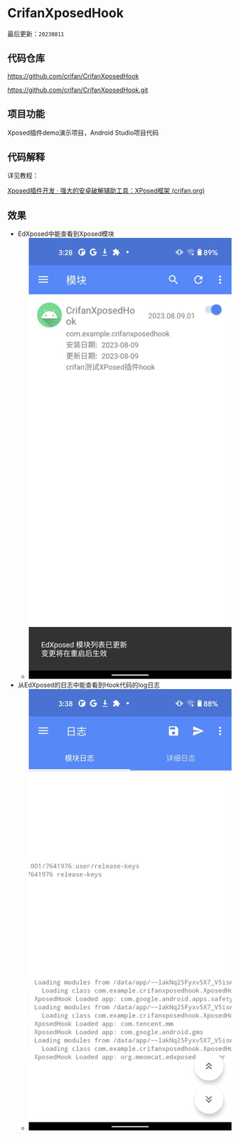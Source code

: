# CrifanXposedHook

最后更新：`20230811`

## 代码仓库

https://github.com/crifan/CrifanXposedHook

https://github.com/crifan/CrifanXposedHook.git

## 项目功能

Xposed插件demo演示项目，Android Studio项目代码

## 代码解释

详见教程：

[Xposed插件开发 · 强大的安卓破解辅助工具：XPosed框架 (crifan.org)](https://book.crifan.org/books/crack_assistant_xposed_framework/website/dev_xposed_plugin/)

## 效果

* EdXposed中能查看到Xposed模块
  * ![edxposed_xposed_module_enabled](doc/assets/img/edxposed_xposed_module_enabled.png)
* 从EdXposed的日志中能查看到Hook代码的log日志
  * ![edxposed_module_log_hooked_2](doc/assets/img/edxposed_module_log_hooked_2.png)
